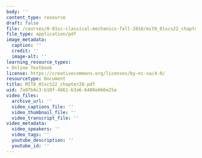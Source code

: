 ```yaml
---
body: ''
content_type: resource
draft: false
file: /courses/8-01sc-classical-mechanics-fall-2016/mit8_01scs22_chapter28.pdf
file_type: application/pdf
image_metadata:
  caption: ''
  credit: ''
  image-alt: ''
learning_resource_types:
- Online Textbook
license: https://creativecommons.org/licenses/by-nc-sa/4.0/
resourcetype: Document
title: MIT8_01scS22_chapter28.pdf
uid: 7a97b4c3-b10f-4861-b3a6-6408e666e25a
video_files:
  archive_url: ''
  video_captions_file: ''
  video_thumbnail_file: ''
  video_transcript_file: ''
video_metadata:
  video_speakers: ''
  video_tags: ''
  youtube_description: ''
  youtube_id: ''
---
```

